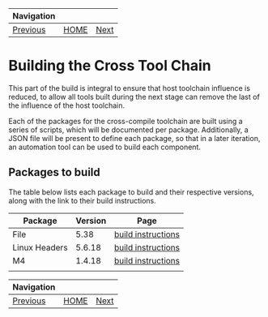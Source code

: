 | Navigation |||
| --- | --- | ---: |
| [Previous](Preparations.md) | [HOME](README.md) | [Next](BasicToolChain.md) |

# Building the Cross Tool Chain

This part of the build is integral to ensure that host toolchain influence is reduced, to allow all tools built during the next stage can remove the last of the influence of the host toolchain.

Each of the packages for the cross-compile toolchain are built using a series of scripts, which will be documented per package. Additionally, a JSON file will be present to define each package, so that in a later iteration, an automation tool can be used to build each component.

## Packages to build

The table below lists each package to build and their respective versions, along with the link to their build instructions.

| Package | Version | Page |
| --- | --- | --- |
| File | 5.38 | [build instructions](crosscompile-tools-pkgs/File/) |
| Linux Headers | 5.6.18 | [build instructions](crosscompile-tools-pkgs/LinuxHeaders/) |
| M4 | 1.4.18 | [build instructions](crosscompile-tools-pkgs/M4/) |
||||


| Navigation |||
| --- | --- | ---: |
| [Previous](Preparations.md) | [HOME](README.md) | [Next](BasicToolChain.md) |

